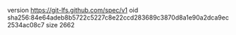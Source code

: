 version https://git-lfs.github.com/spec/v1
oid sha256:84e64adeb8b5722c5227c8e22ccd283689c3870d8a1e90a2dca9ec2534ac08c7
size 2662
